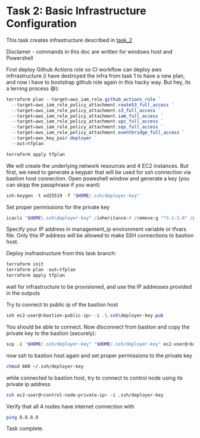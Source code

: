 # Task 2: Basic Infrastructure Configuration

This task creates infrastructure described in [task_2](https://github.com/rolling-scopes-school/tasks/blob/master/devops/modules/1_basic-configuration/task_2.md)

Disclamer - commands in this doc are written for windows host and Powershell

First deploy Github Actions role so CI workflow can deploy aws infrrastructure (i have destroyed the infra from task 1 to have a new plan, and now i have to bootstrap github role again in this hacky way. But hey, its a lerning process 😅):

```powershell
terraform plan --target=aws_iam_role.github_actions_role `
  --target=aws_iam_role_policy_attachment.route53_full_access `
  --target=aws_iam_role_policy_attachment.s3_full_access `
  --target=aws_iam_role_policy_attachment.iam_full_access `
  --target=aws_iam_role_policy_attachment.vpc_full_access `
  --target=aws_iam_role_policy_attachment.sqs_full_access `
  --target=aws_iam_role_policy_attachment.eventbridge_full_access `
  --target=aws_key_pair.deployer `
  --out=tfplan

terraform apply tfplan

```

We will create the underlying network resources and 4 EC2 instances. But first, we need to generate a keypair that will be used for ssh connection via bastion host connection. Open poweshell window and generate a key (you can skipp the passphrase if you want)

```powershell
ssh-keygen -t ed25519 -f "$HOME/.ssh/deployer-key"
```
Set proper permissions for the private key

```powershell
icacls "$HOME\.ssh\deployer-key" /inheritance:r /remove:g "*S-1-1-0" /grant "$env:USERNAME:F"
```

Specify your IP address in management_ip environment variable or tfvars file. Only this IP address will be allowed to make SSH connections to bastion host.

Deploy insfrastructure from this task branch:

```powershell
terraform init
terraform plan -out=tfplan
terraform apply tfplan
```

wait for infrastructure to be provisioned, and use the IP addresses provided in the outputs

Try to connect to public ip of the bastion host

```powershell
ssh ec2-user@<bastion-public-ip> -i .\.ssh\deployer-key.pub
```
You should be able to connect. Now disconnect from bastion and copy the private key to the bastion (securely):
```powershell
scp -i "$HOME/.ssh/deployer-key" "$HOME/.ssh/deployer-key" ec2-user@<bastion-public-ip>:~/.ssh/
```
now ssh to bastion host again and set proper permissions to the private key
```bash
chmod 600 ~/.ssh/deployer-key
```

while connected to bastion host, try to connect to control node using its private ip address

```bash
ssh ec2-user@<control-node-private-ip> -i .ssh/deployer-key
```

Verify that all 4 nodes have internet connection with
```bash
ping 8.8.8.8
```

Task complete.